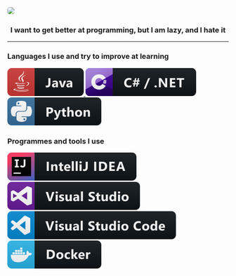 <img style="border-radius: 5px;" src="https://raw.githubusercontent.com/logeFox/JavaLang/master/img/JavaLangLib.png">
<h3 align="center">I want to get better at programming, but I am lazy, and I hate it</h3>

---

### Languages I use and try to improve at learning

<p align="left" style="text-decoration: none;">
  <a href="#">
      <img src="https://raw.githubusercontent.com/MikeCodesDotNET/ColoredBadges/4a38660afb7be89a6032218589b4454a1285c7f8/svg/dev/languages/java.svg" style="vertical-align:top margin:6px 9px">
  </a>

  <a href="#">
      <img src="https://raw.githubusercontent.com/MikeCodesDotNET/ColoredBadges/4a38660afb7be89a6032218589b4454a1285c7f8/svg/dev/languages/csharp_dotnet.svg" style="vertical-align:top margin:6px 9px">
  </a>

  <a href="#">
      <img src="https://raw.githubusercontent.com/MikeCodesDotNET/ColoredBadges/4a38660afb7be89a6032218589b4454a1285c7f8/svg/dev/languages/python.svg" style="vertical-align:top margin:6px 9px">
  </a>
</p>

### Programmes and tools I use

<p align="left" style="text-decoration: none;">
  <a href="#">
      <img src="https://raw.githubusercontent.com/MikeCodesDotNET/ColoredBadges/4a38660afb7be89a6032218589b4454a1285c7f8/svg/dev/tools/jetbrains_intellij.svg" style="vertical-align:top margin:6px 9px">
  </a>  

  <a href="#">
      <img src="https://raw.githubusercontent.com/MikeCodesDotNET/ColoredBadges/4a38660afb7be89a6032218589b4454a1285c7f8/svg/dev/tools/visualstudio.svg" style="vertical-align:top margin:6px 9px">
  </a> 

  <a href="#">
      <img src="https://raw.githubusercontent.com/MikeCodesDotNET/ColoredBadges/4a38660afb7be89a6032218589b4454a1285c7f8/svg/dev/tools/visualstudio_code.svg" style="vertical-align:top margin:6px 9px">
  </a>  

  <a href="#">
      <img src="https://raw.githubusercontent.com/MikeCodesDotNET/ColoredBadges/4a38660afb7be89a6032218589b4454a1285c7f8/svg/dev/tools/docker.svg" style="vertical-align:top margin:6px 9px">
  </a>
</p>
